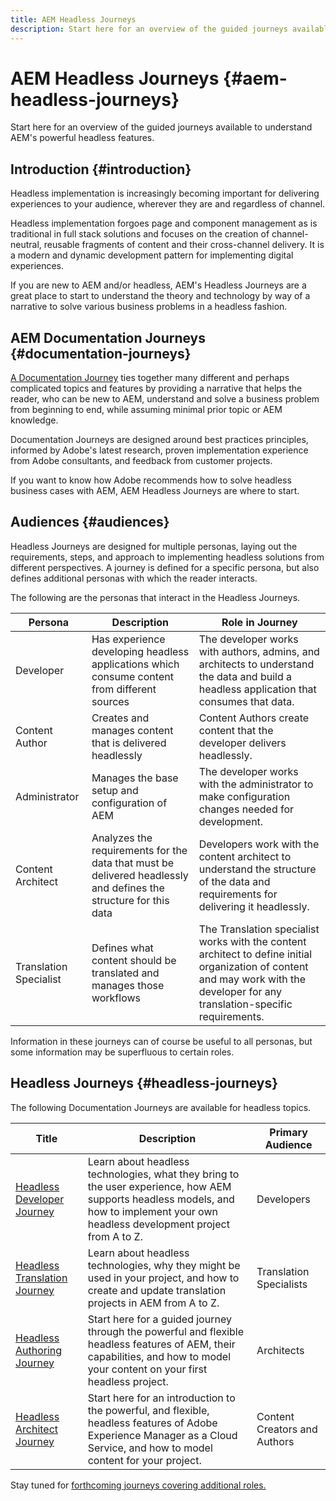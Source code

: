 ```yaml
---
title: AEM Headless Journeys
description: Start here for an overview of the guided journeys available to understand AEM's powerful headless features.
---
```

# AEM Headless Journeys {#aem-headless-journeys}

Start here for an overview of the guided journeys available to understand AEM's powerful headless features.

## Introduction {#introduction}

Headless implementation is increasingly becoming important for delivering experiences to your audience, wherever they are and regardless of channel.

Headless implementation forgoes page and component management as is traditional in full stack solutions and focuses on the creation of channel-neutral, reusable fragments of content and their cross-channel delivery. It is a modern and dynamic development pattern for implementing digital experiences.

If you are new to AEM and/or headless, AEM's Headless Journeys are a great place to start to understand the theory and technology by way of a narrative to solve various business problems in a headless fashion.

## AEM Documentation Journeys {#documentation-journeys}

[A Documentation Journey](/help/journey-documentation/home.md) ties together many different and perhaps complicated topics and features by providing a narrative that helps the reader, who can be new to AEM, understand and solve a business problem from beginning to end, while assuming minimal prior topic or AEM knowledge.

Documentation Journeys are designed around best practices principles, informed by Adobe's latest research, proven implementation experience from Adobe consultants, and feedback from customer projects.

If you want to know how Adobe recommends how to solve headless business cases with AEM, AEM Headless Journeys are where to start.

## Audiences {#audiences}

Headless Journeys are designed for multiple personas, laying out the requirements, steps, and approach to implementing headless solutions from different perspectives. A journey is defined for a specific persona, but also defines additional personas with which the reader interacts.

The following are the personas that interact in the Headless Journeys.

|Persona|Description|Role in Journey|
|---|---|---|
|Developer|Has experience developing headless applications which consume content from different sources|The developer works with authors, admins, and architects to understand the data and build a headless application that consumes that data.|
|Content Author|Creates and manages content that is delivered headlessly|Content Authors create content that the developer delivers headlessly.|
|Administrator|Manages the base setup and configuration of AEM|The developer works with the administrator to make configuration changes needed for development.|
|Content Architect|Analyzes the requirements for the data that must be delivered headlessly and defines the structure for this data|Developers work with the content architect to understand the structure of the data and requirements for delivering it headlessly.|
|Translation Specialist|Defines what content should be translated and manages those workflows|The Translation specialist works with the content architect to define initial organization of content and may work with the developer for any translation-specific requirements.|

Information in these journeys can of course be useful to all personas, but some information may be superfluous to certain roles.

## Headless Journeys {#headless-journeys}

The following Documentation Journeys are available for headless topics.

|Title|Description|Primary Audience|
|---|---|---|
|[Headless Developer Journey](/help/journey-headless/developer/overview.md)|Learn about headless technologies, what they bring to the user experience, how AEM supports headless models, and how to implement your own headless development project from A to Z.|Developers|
|[Headless Translation Journey](/help/journey-headless/translation/overview.md)|Learn about headless technologies, why they might be used in your project, and how to create and update translation projects in AEM from A to Z.|Translation Specialists|
|[Headless Authoring Journey](/help/journey-headless/author/overview.md)|Start here for a guided journey through the powerful and flexible headless features of AEM, their capabilities, and how to model your content on your first headless project.|Architects|
|[Headless Architect Journey](/help/journey-headless/architect/overview.md)|Start here for an introduction to the powerful, and flexible, headless features of Adobe Experience Manager as a Cloud Service, and how to model content for your project.|Content Creators and Authors|

Stay tuned for [forthcoming journeys covering additional roles.](/help/journey-documentation/home.md#journeys)
